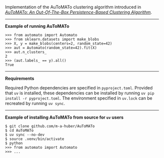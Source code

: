 Implementation of the AuToMATo clustering algorithm introduced in [<em>AuToMATo: An Out-Of-The-Box Persistence-Based Clustering Algorithm</em>](https://arxiv.org/abs/2408.06958).

---

__Example of running AuToMATo__

```
>>> from automato import Automato
>>> from sklearn.datasets import make_blobs
>>> X, y = make_blobs(centers=2, random_state=42)
>>> aut = Automato(random_state=42).fit(X)
>>> aut.n_clusters_
2
>>> (aut.labels_ == y).all()
True
```

---

__Requirements__

Required Python dependencies are specified in `pyproject.toml`. Provided that `uv` is installed, these dependencies can be installed by running `uv pip install -r pyproject.toml`. The environment specified in `uv.lock` can be recreated by running `uv sync`.

---

__Example of installing AuToMATo from source for `uv` users__

```
$ git clone github.com/m-a-huber/AuToMATo
$ cd AuToMATo
$ uv sync --no-dev
$ source .venv/bin/activate
$ python
>>> from automato import Automato
>>> ...
```
